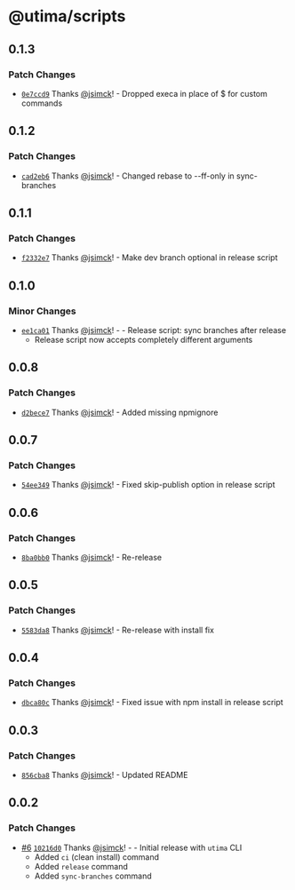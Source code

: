 # @utima/scripts

## 0.1.3

### Patch Changes

- [`0e7ccd9`](https://github.com/utima-solutions/core/commit/0e7ccd9078cbd00ecae3b27892b2b27105763538) Thanks [@jsimck](https://github.com/jsimck)! - Dropped execa in place of $ for custom commands

## 0.1.2

### Patch Changes

- [`cad2eb6`](https://github.com/utima-solutions/core/commit/cad2eb6fe60a99e0b2882c37b63dd5a43ada65af) Thanks [@jsimck](https://github.com/jsimck)! - Changed rebase to --ff-only in sync-branches

## 0.1.1

### Patch Changes

- [`f2332e7`](https://github.com/utima-solutions/core/commit/f2332e72571a9ac59baf7305dfab0b2238bc9e5c) Thanks [@jsimck](https://github.com/jsimck)! - Make dev branch optional in release script

## 0.1.0

### Minor Changes

- [`ee1ca01`](https://github.com/utima-solutions/core/commit/ee1ca015085dd7d2cb02e6a11b8be282f2065b5d) Thanks [@jsimck](https://github.com/jsimck)! - - Release script: sync branches after release
  - Release script now accepts completely different arguments

## 0.0.8

### Patch Changes

- [`d2bece7`](https://github.com/utima-solutions/core/commit/d2bece74b33a269147bfdb7bfbb7a97a97763eeb) Thanks [@jsimck](https://github.com/jsimck)! - Added missing npmignore

## 0.0.7

### Patch Changes

- [`54ee349`](https://github.com/utima-solutions/core/commit/54ee3491b4f43abd188e2de97eb8477f52979147) Thanks [@jsimck](https://github.com/jsimck)! - Fixed skip-publish option in release script

## 0.0.6

### Patch Changes

- [`8ba0bb0`](https://github.com/utima-solutions/core/commit/8ba0bb02d392bf28628f99f43ac57cbe8698e49d) Thanks [@jsimck](https://github.com/jsimck)! - Re-release

## 0.0.5

### Patch Changes

- [`5583da8`](https://github.com/utima-solutions/core/commit/5583da8a7c460636e9d445e6dd1524de3ce1bc41) Thanks [@jsimck](https://github.com/jsimck)! - Re-release with install fix

## 0.0.4

### Patch Changes

- [`dbca80c`](https://github.com/utima-solutions/core/commit/dbca80cd78306001cda36f08170bfa1ca365adbb) Thanks [@jsimck](https://github.com/jsimck)! - Fixed issue with npm install in release script

## 0.0.3

### Patch Changes

- [`856cba8`](https://github.com/utima-solutions/core/commit/856cba88ec3b69973702a435f01979dfc6ca0377) Thanks [@jsimck](https://github.com/jsimck)! - Updated README

## 0.0.2

### Patch Changes

- [#6](https://github.com/utima-solutions/core/pull/6) [`10216d0`](https://github.com/utima-solutions/core/commit/10216d0939c7cbc1e678ab273521ac3a27148e16) Thanks [@jsimck](https://github.com/jsimck)! - - Initial release with `utima` CLI
  - Added `ci` (clean install) command
  - Added `release` command
  - Added `sync-branches` command
